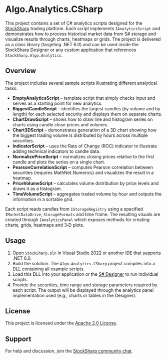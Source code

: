 # Algo.Analytics.CSharp

This project contains a set of C# analytics scripts designed for the [StockSharp](https://stocksharp.com) trading platform. Each script implements `IAnalyticsScript` and demonstrates how to process historical market data from S# storage and visualize results through charts, heatmaps or grids. The project is delivered as a class library (targeting .NET 6.0) and can be used inside the StockSharp Designer or any custom application that references `StockSharp.Algo.Analytics`.

## Overview

The project includes several sample scripts illustrating different analytical tasks:

- **EmptyAnalyticsScript** – template script that simply checks input and serves as a starting point for new analytics.
- **BiggestCandleScript** – identifies the largest candles (by volume and by length) for each selected security and displays them on separate charts.
- **ChartDrawScript** – shows how to draw line and histogram series on charts using candle close prices and volumes.
- **Chart3DScript** – demonstrates generation of a 3D chart showing how the biggest trading volume is distributed by hours across multiple securities.
- **IndicatorScript** – uses the Rate of Change (ROC) indicator to illustrate adding technical indicators to candle data.
- **NormalizePriceScript** – normalizes closing prices relative to the first candle and plots the series on a single chart.
- **PearsonCorrelationScript** – computes Pearson correlation between securities (requires MathNet.Numerics) and visualizes the result in a heatmap.
- **PriceVolumeScript** – calculates volume distribution by price levels and draws it as a histogram.
- **TimeVolumeScript** – aggregates traded volume by hour and outputs the information in a sortable grid.

Each script reads candles from `IStorageRegistry` using a specified `IMarketDataDrive`, `StorageFormats` and time frame. The resulting visuals are created through `IAnalyticsPanel` which exposes methods for creating charts, grids, heatmaps and 3‑D plots.

## Usage

1. Open `StockSharp.sln` in Visual Studio 2022 or another IDE that supports .NET 6.0.
2. Build the solution. The `Algo.Analytics.CSharp` project compiles into a DLL containing all example scripts.
3. Load this DLL into your application or the [S# Designer](https://doc.stocksharp.com/topics/designer.html) to run individual scripts.
4. Provide the securities, time range and storage parameters required by each script. The output will be displayed through the analytics panel implementation used (e.g., charts or tables in the Designer).

## License

This project is licensed under the [Apache 2.0 License](../LICENSE).

## Support

For help and discussion, join the [StockSharp community chat](https://t.me/stocksharpchat/361).
